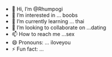 - 👋 Hi, I’m @Rhumpogi
- 👀 I’m interested in ... boobs
- 🌱 I’m currently learning ... thai
- 💞️ I’m looking to collaborate on ...dating
- 📫 How to reach me ...sex
- 😄 Pronouns: ... iloveyou
- ⚡ Fun fact: ...

<!---
Rhumpogi/Rhumpogi is a ✨ special ✨ repository because its `README.md` (this file) appears on your GitHub profile.
You can click the Preview link to take a look at your changes.
--->
